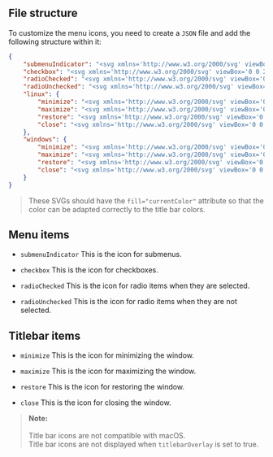 ## File structure

To customize the menu icons, you need to create a `JSON` file and add the following structure within it:

```json
{
	"submenuIndicator": "<svg xmlns='http://www.w3.org/2000/svg' viewBox='0 0 24 24' stroke-width='1.5' stroke='currentColor' fill='none' stroke-linecap='round' stroke-linejoin='round'><path stroke='none' d='M0 0h24v24H0z' fill='none' /><polyline points='9 6 15 12 9 18' /></svg>",
	"checkbox": "<svg xmlns='http://www.w3.org/2000/svg' viewBox='0 0 24 24' stroke-width='1.5' stroke='currentColor' fill='none' stroke-linecap='round' stroke-linejoin='round'><path stroke='none' d='M0 0h24v24H0z' fill='none'/><path d='M5 12l5 5l10 -10' /></svg>",
	"radioChecked": "<svg xmlns='http://www.w3.org/2000/svg' viewBox='0 0 20 20'><path fill='currentColor' d='M10,5 C7.2,5 5,7.2 5,10 C5,12.8 7.2,15 10,15 C12.8,15 15,12.8 15,10 C15,7.2 12.8,5 10,5 L10,5 Z M10,0 C4.5,0 0,4.5 0,10 C0,15.5 4.5,20 10,20 C15.5,20 20,15.5 20,10 C20,4.5 15.5,0 10,0 L10,0 Z M10,18 C5.6,18 2,14.4 2,10 C2,5.6 5.6,2 10,2 C14.4,2 18,5.6 18,10 C18,14.4 14.4,18 10,18 L10,18 Z' /></svg>",
	"radioUnchecked": "<svg xmlns='http://www.w3.org/2000/svg' viewBox='0 0 20 20'><path fill='currentColor' d='M10,0 C4.5,0 0,4.5 0,10 C0,15.5 4.5,20 10,20 C15.5,20 20,15.5 20,10 C20,4.5 15.5,0 10,0 L10,0 Z M10,18 C5.6,18 2,14.4 2,10 C2,5.6 5.6,2 10,2 C14.4,2 18,5.6 18,10 C18,14.4 14.4,18 10,18 L10,18 Z' /></svg>",
	"linux": {
		"minimize": "<svg xmlns='http://www.w3.org/2000/svg' viewBox='0 0 11 11'><path d='M11,4.9v1.1H0V4.399h11z'/></svg>",
		"maximize": "<svg xmlns='http://www.w3.org/2000/svg' viewBox='0 0 11 11'><path d='M0,1.7v7.6C0,10.2,0.8,11,1.7,11h7.6c0.9,0,1.7-0.8,1.7-1.7V1.7C11,0.8,10.2,0,9.3,0H1.7C0.8,0,0,0.8,0,1.7z M8.8,9.9H2.2c-0.6,0-1.1-0.5-1.1-1.1V2.2c0-0.6,0.5-1.1,1.1-1.1h6.7c0.6,0,1.1,0.5,1.1,1.1v6.7C9.9,9.4,9.4,9.9,8.8,9.9z'/></svg>",
		"restore": "<svg xmlns='http://www.w3.org/2000/svg' viewBox='0 0 11 11'><path d='M7.9,2.2h-7C0.4,2.2,0,2.6,0,3.1v7C0,10.6,0.4,11,0.9,11h7c0.5,0,0.9-0.4,0.9-0.9v-7C8.8,2.6,8.4,2.2,7.9,2.2z M7.7,9.6 c0,0.2-0.1,0.3-0.3,0.3h-6c-0.2,0-0.3-0.1-0.3-0.3v-6c0-0.2,0.1-0.3,0.3-0.3h6c0.2,0,0.3,0.1,0.3,0.3V9.6z M10,0.9 c0,0.5-0.4,0.9-0.9,0.9h-2.1 c-0.5,0-0.9-0.4-0.9-0.9V0.9c0-0.5,0.4-0.9,0.9-0.9h2.1C9.6,0,10,0.4,10,0.9z'/></svg>",
		"close": "<svg xmlns='http://www.w3.org/2000/svg' viewBox='0 0 11 11'><path d='M6.279 5.5L11 10.221l-.779.779L5.5 6.279.779 11 0 10.221 4.721 5.5 0 .779.779 0 5.5 4.721 10.221 0 11 .779 6.279 5.5z'/></svg>"
	},
	"windows": {
		"minimize": "<svg xmlns='http://www.w3.org/2000/svg' viewBox='0 0 11 11'><path d='M11,4.9v1.1H0V4.399h11z'/></svg>",
		"maximize": "<svg xmlns='http://www.w3.org/2000/svg' viewBox='0 0 11 11'><path d='M0,1.7v7.6C0,10.2,0.8,11,1.7,11h7.6c0.9,0,1.7-0.8,1.7-1.7V1.7C11,0.8,10.2,0,9.3,0H1.7C0.8,0,0,0.8,0,1.7z M8.8,9.9H2.2c-0.6,0-1.1-0.5-1.1-1.1V2.2c0-0.6,0.5-1.1,1.1-1.1h6.7c0.6,0,1.1,0.5,1.1,1.1v6.7C9.9,9.4,9.4,9.9,8.8,9.9z'/></svg>",
		"restore": "<svg xmlns='http://www.w3.org/2000/svg' viewBox='0 0 11 11'><path d='M7.9,2.2h-7C0.4,2.2,0,2.6,0,3.1v7C0,10.6,0.4,11,0.9,11h7c0.5,0,0.9-0.4,0.9-0.9v-7C8.8,2.6,8.4,2.2,7.9,2.2z M7.7,9.6 c0,0.2-0.1,0.3-0.3,0.3h-6c-0.2,0-0.3-0.1-0.3-0.3v-6c0-0.2,0.1-0.3,0.3-0.3h6c0.2,0,0.3,0.1,0.3,0.3V9.6z'/><path d='M10,0H3.5v1.1h6.1c0.2,0,0.3,0.1,0.3,0.3v6.1H11V1C11,0.4,10.6,0,10,0z'/></svg>",
		"close": "<svg xmlns='http://www.w3.org/2000/svg' viewBox='0 0 11 11'><path d='M6.279 5.5L11 10.221l-.779.779L5.5 6.279.779 11 0 10.221 4.721 5.5 0 .779.779 0 5.5 4.721 10.221 0 11 .779 6.279 5.5z'/></svg>"
	}
}
```

> These SVGs should have the `fill="currentColor"` attribute so that the color can be adapted correctly to the title bar colors.

## Menu items

- `submenuIndicator` This is the icon for submenus.

- `checkbox` This is the icon for checkboxes.

- `radioChecked` This is the icon for radio items when they are selected.

- `radioUnchecked` This is the icon for radio items when they are not selected.

## Titlebar items

- `minimize` This is the icon for minimizing the window.

- `maximize` This is the icon for maximizing the window.

- `restore` This is the icon for restoring the window.

- `close` This is the icon for closing the window.

> **Note:**<br><br>
Title bar icons are not compatible with macOS.<br>
Title bar icons are not displayed when `titlebarOverlay` is set to true.